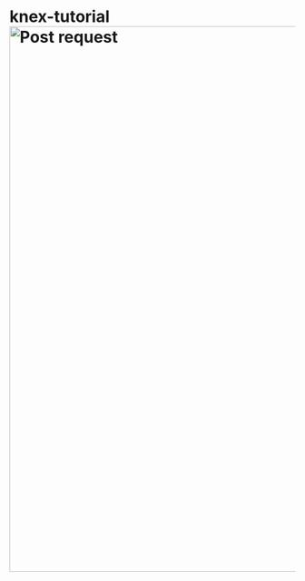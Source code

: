 # knex-tutorial<img width="960" alt="Post request" src="https://user-images.githubusercontent.com/52282969/154640189-6bca011c-9f92-4ee0-85d5-1ad6d8ac0aff.PNG">
